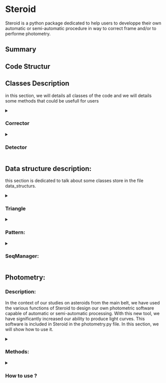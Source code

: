 # Steroid

Steroid is a python package dedicated to help users to developpe their own automatic or semi-automatic procedure in way to correct frame and/or to performe photometry.

  ## Summary

  

  ## Code Structur


  ## Classes Description

  in this section, we will details all classes of the code and we will details some methods that could be usefull for users

  <details>

  <summary> 
    
  ### Corrector 
  
  </summary>
  

  **Description:**

  Astronomical images from the same sequence are rarely aligned with each other. It is common to observe, at best, a drift in both the x and y directions between each image, and at worst, a field rotation. This misalignment can have several origins, but as the  main cause, we can note the type of telescope mount (equatorial or azimuthal), as well as the quality of the mechanics, the presence or absence of guiding, the alignment, a meridian flip, etc. The "Corrector" class is therefore aimed at estimating the drift and the rotation angle between each image in the same sequence. It also provides several functionalities to the user, allowing either simple position correction or direct image correction. In the case of photometric studies, it is preferable not to correct the images directly. Indeed, due to the discrete nature of an image, a rotation of it will introduce undesirable artifacts in the image. In the case of an amateur who simply wants to do astrophotography, it is possible to directly correct the image and apply interpolation to obtain an image without visible artifacts.

  **Constructor:**
  
  ***Corrector(seqManager, flatSeq = None, biasSeq = None, darkSeq = None, exposurKey = None):***
   
  The constructor of the class *Corrector* take, as input: 
  
  -  (mandotory) a sequence of images (see the data structure SeqManager)
  -  (optional) a list of path (list of string) for the flat sequence, a list of path (list of string) for the bias sequence, a list of path (list of string) for the dark sequence and a string which correspond to the fit header key of the exposure (usually exposure is store in fits header under the key EXPOSURE or EXPTIME)


  **Methods:**
  
  
   ***getImgShape(idx = 0, idx_HDU = 0):*** 
 
  -  description: return the shape of an image of the sequence
  -  input: (INT) idx of image in the sequence, (INT) idx_HDU in the image
  -  return: (tuple)

  ***getImgCenter(idx_img = 0, idx_HDU = 0):***

  -  description: return the coordinate of the center of an image of the sequence
  -  input: (INT) idx_img of image in the sequence, (INT) idx_HDU in the image
  -  return: (tuple)

  ***getImg(idx = 0):***

  -  description: return an object of type Fit (see data structure Fit)
  -  input: (INT) idx of image in the sequence
  -  return: (Fit)

  ***getData(idx = 0, HDU = 0)***

  -  desciption: return the data of the raw image.
  -  input: (INT) idx of image in the sequence, (INT) idx_HDU in the image
  -  return: (numpy.array)

  ***getReducedData(idx = 0, HDU = 0)***

  -  desciption: return the data of the reduced image.
  -  input: (INT) idx of image in the sequence, (INT) idx_HDU in the image
  -  return: (numpy.array)
  
  ***getHeader(idx = 0, HDU = 0):***
  
  -  desciption: return the header of the image at idx in the sequence.
  -  input: (INT) idx of image in the sequence, (INT) idx_HDU in the image
  -  return: (STRING)

  ***histogram(idx = 0 , idx_HDU = 0):***
  
  -  desciption: return the histogram of the image at idx in the sequence and at the HDU idx.
  -  input: (INT) idx of image in the sequence, (INT) idx_HDU in the image
  -  return: (numpy.array) histogram, (numpy.array) bin edgesarray (see numpy.histogram)

  ***getStarsListOfImg(idx):***

  -  desciption: return the position of stars detected at the iamge idx.
  -  return: (numpy.array) stars position

  ***computeImagesCorrection(offsetTreshStarsDetection = 0, treshOnReduced = False)***

  -  description: compute the drift and the angle of rotation for each images of the sequence and store them in two list of lengh = to the sequence lengh
  -  input: (FLOAT) a offset that can be add to adjust treshold value. (BOOLEAN) if the treshold should be estimated on reduced images or raw
    
  ***medDrif(idx):***

  - description: drift is estimated between all stars detected. this function return the median value of the image at idx
  - input: (INT) idx of image in the sequence
  - oupt: (array) 2d arry of drift in both axis

  ***avgDrif(idx):***

  - description: drift is estimated between all stars detected. this function return the average value of the image at idx
  - input: (INT) idx of image in the sequence
  - oupt: (array) 2d arry of drift in both axis

  
   ***medAng(idx):***

  - description: angle is estimated between all stars detected. this function return the median value of the image at idx
  - input: (INT) idx of image in the sequence
  - oupt: (FLOAT) angle of rotation

  ***avgAng(idx):***

  - description: angle is estimated between all stars detected. this function return the average value of the image at idx
  - input: (INT) idx of image in the sequence
  - oupt: (FLOAT) angle of rotation

  ***correctStarsFromRot(arrayToCorrect, idx, coefMultAngle = -1)***

  -   description: according to a given array of positions, this function will correct each position according to the drif and angle of the image idx. The coefMultAngle take 1 or -1 and only give the direction of rotation. (different value frome 1 or -1 will influence the angle of rotation)
  -   input: (2d array) array of position to correct, (INT) idx of image for which to correct, (INT) coeficient multiply to the angle
  -   return: (2d array) new position of objects located at positions arrayToCorrect, according to the image idx drift and angle.

  ***correctedImg(idx = 0, HDU_idx = 0):***

  -  desciption: return the image corrected
  -  input: (INT) idx of image in the sequence, (INT) idx_HDU in the image
  -  return: (numpy.array) the corrected image

  ***getSuperImg(idx_ims = None, HDU_idx = 0):***

  -  desciption: return the average combination of all images of the sequence (after correction)
  -  input: (INT) idx of image in the sequence, (INT) idx_HDU in the image
  -  return: (numpy.array) the combined image

  ***rejectBadData():***

  - description: reject all data where drift and/or angle was not found

 ***imshowstar(idx = 0):***

 -  description: method to display image at idx and show objects detected
 -  input: (INT) idx of the image in the sequence
 
***checkPatterns(idxOfImage = 0, patidx = None):***

-  description: method to display image idx and, if patterns idx (patidx) set to None, will show all patterns. If patterns idx set to a value, will only show the pattern selected
-  input: (INT) idxOfImage image idex in the sequence. (INT) patidx index of the patterns of all patterns of the image. If set to None, will show all patterns

 </details id="detector">

  <details>

  <summary> 
    
  ### Detector 
  
  </summary>
 


**Description:**

This class is dedicated to detect moving object. it's internaly stor a list of moving objects position and and other list of their speed along x and y axis. with inital poistions and speed, it's easy to determine the position of moving objects on each frames.


**Constructor:**

***Detector(imageSeq, flatSeq = None, biasSeq = None, darkSeq = None):***

 The constructor of the class *Detector* take, as input: 
  
  -  (mandotory) a list of path (list of string) of the main image sequence
  -  (optional) a list of path (list of string) for the flat sequence, a list of path (list of string) for the bias sequence and a list of path (list of string) for the dark sequence.

**Methods:**

***computeImagesCorrection(offsetTreshStarsDetection = 0, treshOnReduced = False)***

  -  description: call the function computeImagesCorrection from *Corrector* than reject all bad data (without drift or/and angle values detected)
  -  input: (FLOAT) a offset that can be add to adjust treshold value. (BOOLEAN) if the treshold should be estimated on reduced images or raw

***findAsteroid(offsetTreshAstsDetection = 0, treshOnReduced = False, eps = 2):***

  -  description: will find slow moving object based on method comparing present object or not from one of the first and one of the last frame of the sequence. To help to not overdetect to much, this algorythm is helped by a convolutional neural network based on AlexNet. This method will feed a list of moving object position on the initial frame and a list a object speed along x and y axis.
  -  input: (FLOAT) a offset that can be add to adjust treshold value. (BOOLEAN) if the treshold should be estimated on reduced images or raw. (INT) epsilon which correspond to the tolerence

***fasterAst():***

  - description: return the index of the faster moving object
  - return: (INT) the index of the faster asteroid in the list

***slowestAst():***

  - description: return the index of the slowest moving object
  - return: (INT) the index of the slowest asteroid in the list

***getAstPositionAtImg(idx):***

  - description: return the position of moving objects on the image at the idx
  - input: (INT) idex of the image where to get positions
  - return: (numpy.array) array of moving objects position

***nofa():***

  - description: return the number of moving object detected
  - return: (INT) number of moving object detected

***astSpeed(idx = 0):***

  - description: return the speed of moving objects on the image at the idx
  - input: (INT) idex of the image where to get positions
  - return: (numpy.array) array of speed on x and y axis of moving objects


</details>

## Data structure description:

this section is dedicated to talk about some classes store in the file data_structurs. 

<details>

  <summary> 
    
  ### Triangle
  
  </summary>



**Description:**

This class store 3 stars and represent a triangle. this class overload the addition, substraction, division, multiplication, comparaison et also \_\_str\_\_

**Constructor:**

***Triangle(s1, s2, s3, eps = 2):***

s1, s2 and s2 are (numpy.array). eps is a tolerence used in the \_\_eq\_\_ to estimate if two triangles are equal or not


**Methods:**

***d1():***

-  description: return the eucledian distance between s1 and s2
-  return: (FLOAT) distance between s1 and s2

***d2():***

-  description: return the eucledian distance between s1 and s3
-  return: (FLOAT) distance between s1 and s3

  
***d3():***

-  description: return the eucledian distance between s2 and s3
-  return: (FLOAT) distance between s2 and s3

***buildVect():***

- desciption: build tree vector v1, v2 and v3 between (s1, s2) , (s1, s3) and (s2, s3)
- return (numpy.array, numpy.array, numpy.array) three vector v1, v2 and v3

***getRotationAngle(other):***

-  description: compute the angle between the triangle and an other one. Cauntion!!! this method do not check if both triangles are the same
-  input: (Triangle) an other triangle
-  return: (FLOAT) the angle of rotation between both tirangles


***computeDistance(other):***

-  description: return the mean distance between the triangle and an other
-  input: (Triangle) and othee triangle
-  return: (numpy.array) mean distance in x and y of both triangles

***correctRot(angle, center):***

- description: rotate the position of s1, s2 and s3 of an angle according to a center of rotation
- input: (FLOAT) angle of rotation, (numpy.array) position of the center of rotation

</details>

<details>

  <summary> 
    
  ### Pattern:
  
  </summary>



**Desciption:**

this class store Triangles as a pattern. the addition, substraction, multiplication, division, comparaison and \_\_str\_\_ are overloaded

**Constructor**

***Pattern(t1, t2, t3, t4, t5):***

t1, t2, t3, t4 and t5 are Triangle object (see the datastructure class *Triangle*)

**Methods:**

***computeDistance(other):***

-  description: compute the mean distance between two Pattern
-  input: (Pattern) an other pattern to compute distance
-  return: (numpy.array) mean distance in x and y between the two pattern

***computeAngle(other):***

- description: compute the angle of rotation between two patterns
- input: (Pattern) and other pattern
- return: (FLOAT) angle of rotation between the two pattern


***correctRot(angle, center):***

-  description: rotate t1, t2, t3, t4 and t5 of an angle according to a center of rotation
-  input: (FLOAT) angle of rotation, (numpy.array) position of the center of rotation

</details>

<details>

  <summary> 
    
  ### SeqManager:
  
  </summary>



**Description:**

this class store list of images path from a same sequence

**Constructor:**

***SeqManager(seq):"""

seq is just a list of path of raw images (STRING)

**Methods:**

***getPath(idx):***

-  description: return the path of the image at idx
-  input: (INT) idx of the image of interest in the sequence
-  return: (STRING) return the path of the image

***getFileName(idx):***

-  description: return the name of the image at idx
-  input: (INT) the idx of the image of interest in the sequence
-  return: (STRING) the name of the image

***getImg(idx = 0):***

-  description: return on object *Fit* of the image at idx
-  input: (INT) idx of the image of interest
-  return: (Fit) a data structure of type Fit

***getHDU(idx = 0, HDU = 0):***

-  description: return the HDU of the image idx
-  input: (INT) idx of the image. (INT) HDU index
-  return (astropy.io.fits.hdu.image.PrimaryHDU) HDU of the image idx

***getInfo(idx = 0):***

- description: display info of the image at idx
- input: (INT) idx of the image of interest

***getHeader(idx = 0, HDU = 0):***

-  description: retunr the header at the HDU and at the image idx
-  input: (INT) idx of image, (INT) index of the HDU of the image at idx
-  return: (astropy.io.fits.header.Header) header of the image idx at the hdu

***getExpo(idx, key, HDU = 0):***

-  description: return the exposure from the header of the image at idx and hdu. the exposure is determine according to the key
-  input: (INT) idx of the image of interest, (STRING) key in the header corresponding to the exposure, (INT) hdu index
-  return: (FLOAT) exposure

***getData(idx = 0, idx_HDU = 0):***

-  description: return the image idx and idx of hdu as array
-  input: (INT) index of the image of interest, (INT) idex of HDU
-  return: (numpy.array) the image

***getCenter(idx_img = 0, idx_HDU = 0):***

-  description: return the center of an image at idx and of HDU
-  input: (INT) image idex, (INT) image HDU
-  return: (numpy.array) coordinate of the center of the image at idx and at hdu

***getImgShape(idx = 0, idx_HDU = 0):***

-  description: return the shape of the image at idx and at hdu
-  intput: (INT) index of the image of interest. (INT) HDU index
-  return: (TUPLE) image shape

***getTime(key, forma, idx = 0, HDU = 0):***

-  description: get the time of the image at idx and hdu from the header using the key and forma. if in the header, the time is store as julian day, (exemple: JD=2458780) then key = JD and forma=JD. For more format, refere to Time.FORMATS from astropy.time
-  input: (STRING) key of the time in the header, (STRING) format of the time in the header (refere to Time.FORMATS from astropy.time), (INT) idx of the image, (INT) idx of HDU
-  return: (astropy.time.core.Time) time of the image

***pop(idx = -1):***

-  description: delete an image at the position idx from the sequence. by default idx is set to -1 so the last image is delete
-  input: (INT) idx of image to delete

***histogram(idx = 0, idx_HDU = 0):***

-  description: return the histogram of the image idx and hdu at idx_hdu
-  input: (INT) index of the image of interest, (INT) idx of the HDU
-  return: (numpy.array) histogram, (numpy.array) bin edgesarray (see numpy.histogram) 

</details>

## Photometry:


### Description:

In the context of our studies on asteroids from the main belt, we have used the various functions of Steroid to design our own photometric software capable of automatic or semi-automatic processing. With this new tool, we have significantly increased our ability to produce light curves. This software is included in Steroid in the photometry.py file. In this section, we will show how to use it.


<details>

  <summary> 
    
  ### Methods:
  
  </summary>


**Constructor:**

***Photometry(detector = None)***

Photometry take only one optional paramters of type (Detector). Why optional? because *Photometry* also include some functions to save photometry but also some function to load. Indeed if users want to rework on some lightcurves already processed they don't need to redo all the work. *Photometry* can reload previous lightcurves. In this kind of situation, user don't need any *Detector* as the photometry was already done. He just need to build an empty *Photometry* object and use the method ***readCsv(path)***.

**Methods:**

***start(nbOfStars, center = True, maxVal = 30000, starPassageOfs = 15000)***

- description: launch the photometry according to some input parameters
- input: (INT) number of reference stars (only in case of automatic procedure), (BOOLEAN) center or not appertures of center of brightness, (FLOAT) maximum value that automatic reference stars automaticly selected should not overstep. (FLOAT) the threshold to detect stars in the context of stars passages

***plotDif(refS = 0, ast = -1, yRange = None, binning = 1, resc = True, forma = 'jd', xtick = None, inMag = True, rmExtremPoint = False, cStd = 2, deg = 4, displayRmFit = False, starPassage = False, markerSize = 100, lineWidths = 5)*** 

- description: Perform plot of differential photometry
- input: - (INT) refS is the index of the star selected as reference \
  &emsp;&emsp;&ensp; - (INT) ast is, in the case of multiple asteroids, the index of the asteroid that we want to plot. \
  &emsp;&emsp;&emsp;&ensp;  If set to -1 all asteroids will be plot  \
  &emsp;&emsp;&ensp; - (list) yRange range of y axis \
  &emsp;&emsp;&ensp; - (INT) binning. use to bin lightcurve. automaticly choose if set to -1 \
  &emsp;&emsp;&ensp; - (BOOLEAN) resc. rescale stars lightcurves close to asteroid's lightcurves \
  &emsp;&emsp;&ensp; - (STRING) forma. format of the time.  refere to Time.FORMATS from astropy.time \
  &emsp;&emsp;&ensp; - (array) xticks. new x ticks \
  &emsp;&emsp;&ensp; - (BOOLEAN) inMag. if True, y axis display in magnitude. if False. Y axis display in instrumental flux. \
  &emsp;&emsp;&ensp; - (BOOLEAN) rmExtremPoint. if True, will remove extreme points. To remove extrem points, the \
  &emsp;&emsp;&emsp;&ensp; algorythm will fit a polynome then normalise asteroid's lightcurves with the polynome. \
  &emsp;&emsp;&emsp;&ensp;  each points out of [median - C x Std, median + C x Std] are removed \
  &emsp;&emsp;&ensp; - (FLOAT) cStd. this correspond de C. \
  &emsp;&emsp;&ensp; - (INT) deg. Degree of the polynome. \
  &emsp;&emsp;&ensp; - (BOOLEAN) displayRmFit. if True, display more plot to monitore rmExtremPoint. \
  &emsp;&emsp;&ensp; - (BOOLEAN) starPassage. if True, will remove star's passages \
  &emsp;&emsp;&ensp; - (INT) markerSize. Correspond to the size of marker \
  &emsp;&emsp;&ensp; - (INT) lineWidths. Correspond to the thickness of marker 

***toDat(path, filename, binning = 1, forma = 'mjd', refS = -1, deg = 4, cStd = 2, displayRmFit = False)***

-  description: write files with extention .1, .2, .3 and .4. for each of them, the first column is the time. for others columns .1 correspond to data in instrumatal flux, .2 correspond to data in magnitude, .3 correspond to differential photometry and .4 correspond to differential photometry with averaged references star.
- input: (STRING) path correspond to the path where to save those files. (STRING) correspond to the name to give to files. Other parameters are the same than ***plotDif***.

***log(path, name = "log.txt")***
  
- description: will write a log file with information on: - data rejected, - star passages data, fwhm detected on each frames...
- input: (STRING) path to save the log file. (STRING) name give to the log file. do not forget the extention


***toGif(path)***

- description: toGif write a .gif image of all frames with appertures.
- input: (STRING) path + file name with extention (ex: r"C:/.../myGif.gif")

***toCsv(path)***

- description: write a csv file which summery the photometry. It's can be use as a backup with the method ***readCsv*** (see below).
- input: (STRING) path + file name with extention (ex: r"C:/.../myCsv.csv")
  
***readCsv(path)***   

- description: load a csv file produced with the method ***toCsv***. can be use to rework plots
- input: (STRING) path + file name with extention (ex: r"C:/.../myCsv.csv")

***showAp(idx)***

- description: display the image at idx and show appertures position
- intput: (INT) idx: index of the image in the image sequence

***checkBox(ofs)***

- description: display one of the first image of the sequence and show asteroids position at the begining and at the end of the sequence, plus boxes vertices, plus all object detected inside the boxe (BUT NOT ASTEROIDS)
- input: (FLOAT) ofs: offset add to treshold to detect objects. To debug star passages, should be identic to the starPassageOfs parameter of the *start* method.

</details>


<details>

  <summary> 
    
  ### How to use ?
  
  </summary>




**First step:**

The first thing to use photometry is to import it:

    from photometry import Photometry

*Photometry* object constructor take, as an optional parameter, an object *Detector*. 

If the photometry was not yet done, then the users need to provide an object *Detector*. It is therefore important to include it:

    from detector import Detector


**Second step:** 

The next step is to build an object *Detector* (constructor is describ in the [Detector](#detector) section). To do this, we will use glob

     import glob

an exemple of a piece of code that can be use to build an object *Detector*:

  ~~~

#-----------set up all list of path for the raw data and bias, dark and flat data--------------

    path = r"C:\...\directory_of_your_data/"
   
    seq = glob.glob(path + "*target_repetable_name_pattern*.f*t*") #return a list of path of all file which contain target_repetable_name_pattern in their name
 
    dark = glob.glob(path + "*dark_repetable_name_pattern*.f*t*") #return a list of path of all file which contain dark_repetable_name_pattern in their name
    flat = glob.glob(path + "*flat_repetable_name_pattern*.f*t*") #return a list of path of all file which contain flat_repetable_name_pattern in their name
    bias = glob.glob(path + "*bias_repetable_name_pattern*.f*t*") #return a list of path of all file which contain bias_repetable_name_pattern in their name

#-----------------------check if bias, dark and flat data was found-----------------------------

    if len(dark) == 0:        # Check if dark data was found. If not, set up dark variable to the optional default value of Detector attribute darkSeq 
        dark = None
        print('DARK EMPTY')
    if len(bias) == 0:        # Check if bias data was found. If not, set up dark variable to the optional default value of Detector attribute biasSeq 
        bias = None
        print('BIAS EMPTY')
    if len(flat) == 0:        # Check if flat data was found. If not, set up dark variable to the optional default value of Detector attribute flatSeq 
        flat = None
        print('FLAT EMPTY')

#-------------------construct Detector object----------------------------------------------------

    d = Detector(seq, flatSeq = flat, biasSeq = bias , darkSeq = dark)
  ~~~

**Third step:**

The next step is to launch *Detector* methods to correct images and to detect asteroids:

    d.computeImagesCorrection(offsetTreshStarsDetection = 0, treshOnReduced = False)
    d.findAsteroid(offsetTreshAstsDetection = 0, treshOnReduced = False, eps = 2)

***computeImagesDrift*** could me internally called in ***findAsteroid*** but we choose to let it like this to give more flexibility to users. Indeed, In this process, ***computeImagesDrift*** will take more time has it has to detect stars from all images of the sequence. Also it's the proccesse the less sensitive to the detection treshold. Indeed, it's only need 5 common stars on each frames to be able to correct images. According to this, users can earn time of execution setting up a high value of **offsetTreshStarsDetection**. For the same reason, **treshOnReduced** can be set to False.  

On the other hand, ***findAsteroid*** is really sensityve to the data quality and to the treshold. More close to the optimal value the treshold will be and better the algorythm will perform. Therefor **offsetTreshStarsDetection** should be small for small adjustement and **treshOnReduced** should be set to True.

**Fourth step**

The final step is to build an object *Photometry* and to launch the photometric processe.

    phot = Photometry(d)
    phot.start(nbOfStars, center = True, maxVal = 30000, starPassageOfs = 15000)

**nbOfStars** is mandatory for now but it's only used in the case that you choose automatic reference stars selection. It's the number of reference stars that the code will search. 

**center** is a boolean and is a paramter to allow the code to center appertures on the "center of intensity" (in reference to the center of masse equation where the masse was changed by the intensity of pixels) or not. To be clear, apperture position will all time be set according to the initial positions, to the image drift and angle of rotation and for moving object, to the speed. But, if center is set to true, after placing all appertures, the code will simply perform a centring. In case of starpassages, the apperture will probably stay fixe on the stars the time that the astroid will pass in front but after, it will come back centred on the asteroid when the star will leave the apperture feild. Moreover, with the algorythm set up to delete stars passages, all the time where the apperture will stay focuse on the star will not be present on the final lightcurve.

**maxVal** correspond to the maximum value that reference stars automaticly select should not overstep.

**starPassageOfs** have the same function as **treshOnReduced** for objects and methodes dedicated to detect objects. This one is dedicated to stars Passages detection. It's, by default, set to 15000, which detect only bright stars but can be set much lower to detect fainter stars.



**Conclusion**

The final code should look like this:

 ~~~

from photometry import Photometry
from detector import Detector

import glob

#-----------Set up all list of path for the raw data and bias, dark and flat data--------------

path = r"C:\...\directory_of_your_data/"
   
seq = glob.glob(path + "*target_repetable_name_pattern*.f*t*") 

dark = glob.glob(path + "*dark_repetable_name_pattern*.f*t*") 
flat = glob.glob(path + "*flat_repetable_name_pattern*.f*t*")
bias = glob.glob(path + "*bias_repetable_name_pattern*.f*t*") 


if len(dark) == 0:      
   dark = None
   print('DARK EMPTY')
if len(bias) == 0:        
   bias = None
   print('BIAS EMPTY')
if len(flat) == 0:        
   flat = None
   print('FLAT EMPTY')

#-------------------Construct Detector object----------------------------------------------------

d = Detector(seq, flatSeq = flat, biasSeq = bias , darkSeq = dark)

#----------------Estimate images correction and perform asteroids detection----------------------

d.computeImagesCorrection(offsetTreshStarsDetection = 0, treshOnReduced = False)
d.findAsteroid(offsetTreshAstsDetection = 0, treshOnReduced = False, eps = 2)

#---------------Construct Photometry object and launch the photometry----------------------------

phot = Photometry(d)
phot.start(nbOfStars = 3, center = True, maxVal = 30000, starPassageOfs = 15000)

phot.plotDif(refS = 0, ast = -1, yRange = None, binning = 1, resc = True, forma = 'jd', xtick = None, inMag = True, rmExtremPoint = False, cStd = 2, deg = 4, displayRmFit = False, starPassage = False, markerSize = 100, lineWidths = 5)

 ~~~

**Caution:** in case where users use semi-automatic procedures, the selection on images are done with the left click and when selection is finish press the right click.


</details>
